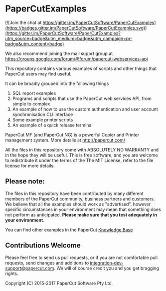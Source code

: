 # PaperCutExamples

[![Join the chat at https://gitter.im/PaperCutSoftware/PaperCutExamples](https://badges.gitter.im/PaperCutSoftware/PaperCutExamples.svg)](https://gitter.im/PaperCutSoftware/PaperCutExamples?utm_source=badge&utm_medium=badge&utm_campaign=pr-badge&utm_content=badge)

We also recommend joining the mail supprt group at
https://groups.google.com/forum/#!forum/papercut-webservices-api

This repository contains various examples of scripts and other things that PaperCut users may find useful.

It can be broadly grouped into the following things

1. SQL report examples
2. Programs and scripts that use the PaperCut web services API, from simple to complex
3. An example of how to use the custom authentication and user account synchronisation CLI interface
4. Some example printer scripts
5. An example of a quick release terminal

PaperCut MF (and PaperCut NG) is a powerful Copier and Printer management system. More details at http://papercut.com/

All the files in this repository come with ABSOLUTELY NO WARRANTY and in the hope they will be useful.
This is free software, and you are welcome to redistribute it under the terms of the The MIT License,
refer to the file license for more details.

## Please note:

The files in this repository have been contributed by many different members of the PaperCut
community, business partners and customers. We believe that all the examples should work as "advertised",
however specific circumstances in your environment may mean that something does not perform as anticipated.
__Please make sure that you test adequately in your environment__.

You can find other examples in the PaperCut [Knowledge Base](https://www.papercut.com/kb/Category/API)

## Contributions Welcome

Please feel free to send us pull requests, or if you are not comfortable pull requests, send changes and
additions to  integration-dev-support@papercut.com. We will of course credit you and you get bragging rights.

Copyright (C) 2015-2017  PaperCut Software Pty Ltd.
